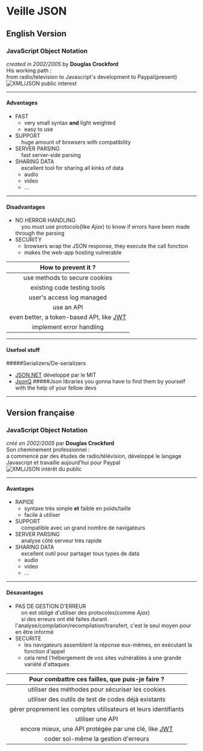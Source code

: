 # Veille JSON
## English Version
### JavaScript Object Notation
*created in 2002/2005* by **Douglas Crockford**   
His working path :   
from radio/television to Javascript's development to Paypal(present)
![XML/JSON public interest](https://cdn-images-1.medium.com/max/1600/1*cU8rwGI0WgtCWP91SIy3-w.png)
***
#### Advantages
* FAST
    - very small syntax **and** light weighted
    - easy to use
* SUPPORT   
&nbsp; &nbsp; huge amount of browsers with compatibility
* SERVER PARSING   
&nbsp; &nbsp; fast server-side parsing
* SHARING DATA   
&nbsp; &nbsp; excellent tool for sharing all kinks of data
    + audio
    + video
    + ... 
***
#### Disadvantages
* NO HERROR HANDLING   
&nbsp; &nbsp; you must use protocols(like *Ajax*) to know if errors have been made through the parsing
* SECURITY
    - browsers wrap the JSON response, they execute the call fonction
    - makes the web-app hosting vulnerable   

|**How to prevent it ?**|
|:-:|
|use methods to secure cookies|
|existing code testing tools|
|user's access log managed|
|use an API|
|even better, a token-based API, like [JWT](https://jwt.io/)|
|implement error handling|
***
#### Usefool stuff 
#####Serializers/De-serializers
* [JSON.NET](https://www.newtonsoft.com/json) développé par le MIT
* [JsonQ](http://ignitersworld.com/lab/jsonQ.html)
#####Json libraries
you gonna have to find them by yourself with the help of your fellow devs


---
## Version française
### JavaScript Object Notation
*créé en 2002/2005* par **Douglas Crockford**   
Son cheminement professionnel :   
a commencé par des études de radio/télévision, développé le langage Javascript et travaille aujourd'hui pour Paypal
![XML/JSON intérêt du public](https://cdn-images-1.medium.com/max/1600/1*cU8rwGI0WgtCWP91SIy3-w.png)
***
#### Avantages
* RAPIDE
    - syntaxe très simple **et** faible en poids/taille
    - facile à utiliser
* SUPPORT   
&nbsp; &nbsp; compatible avec un grand nombre de navigateurs
* SERVER PARSING   
&nbsp; &nbsp; analyse côté serveur très rapide
* SHARING DATA   
&nbsp; &nbsp; excellent outil pour partager tous types de data
    + audio
    + video
    + ...
*** 
#### Désavantages
* PAS DE GESTION D'ERREUR   
&nbsp; &nbsp; on est obligé d'utiliser des protocoles(comme *Ajax*)   
&nbsp; &nbsp; si des erreurs ont été faites durant l'analyse/compilation/recompilation/transfert, c'est le seul moyen pour en être informé
* SECURITE
    - les navigateurs assemblent la réponse eux-mêmes, en exécutant la fonction d'appel
    - cela rend l'hébergement de vos sites vulnérables à une grande variété d'attaques   

|**Pour combattre ces failles, que puis-je faire ?**|
|:-:|
|utiliser des méthodes pour sécuriser les cookies|
|utiliser des outils de test de codes déjà existants|
|gérer proprement les comptes utilisateurs et leurs identifiants|
|utiliser une API|
|encore mieux, une API protégée par une clé, like [JWT](https://jwt.io/)|
|coder soi-même la gestion d'erreurs|

